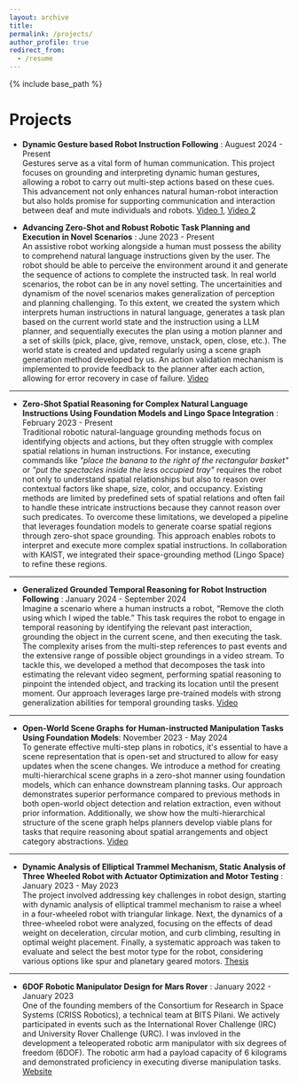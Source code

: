 ```yaml
---
layout: archive
title: 
permalink: /projects/
author_profile: true
redirect_from:
  - /resume
---
```


{% include base_path %}

Projects
======

* **Dynamic Gesture based Robot Instruction Following** : Auguest 2024 - Present\
Gestures serve as a vital form of human communication. This project focuses on grounding and interpreting dynamic human gestures, allowing a robot to carry out multi-step actions based on these cues. This advancement not only enhances natural human-robot interaction but also holds promise for supporting communication and interaction between deaf and mute individuals and robots. [Video 1](https://drive.google.com/file/d/1RuwKnAWcDOtyUuaKjDw7FZqyJQx0WyZZ/view?usp=drive_link), [Video 2](https://drive.google.com/file/d/184z7Mr4p2TNtTt8pWQW2zGzoQGr7sKqh/view?usp=drive_link)

* **Advancing Zero-Shot and Robust Robotic Task Planning and Execution in Novel Scenarios** : June 2023 - Present\
An assistive robot working alongside a human must possess the ability to comprehend natural language instructions given by the user. The robot should be able to perceive the environment around it and generate the sequence of actions to complete the instructed task. In real world scenarios, the robot can be in any novel setting. The uncertainities and dynamism of the novel scenarios makes generalization of perception and planning challenging. To this extent, we created the system which interprets human instructions in natural language, generates a task plan based on the current world state and the instruction using a LLM planner, and sequentially executes the plan using a motion planner and a set of skills (pick, place, give, remove, unstack, open, close, etc.). The world state is created and updated regularly using a scene graph generation method developed by us. An action validation mechanism is implemented to provide feedback to the planner after each action, allowing for error recovery in case of failure. [Video](https://drive.google.com/file/d/1Qpc4blP0bpEBzy3m2TczPmLotGx562kW/view?usp=sharing)

---

* **Zero-Shot Spatial Reasoning for Complex Natural Language Instructions Using Foundation Models and Lingo Space Integration** : February 2023 - Present\
Traditional robotic natural-language grounding methods focus on identifying objects and actions, but they often struggle with complex spatial relations in human instructions. For instance, executing commands like *"place the banana to the right of the rectangular basket"* or *"put the spectacles inside the less occupied tray"* requires the robot not only to understand spatial relationships but also to reason over contextual factors like shape, size, color, and occupancy. Existing methods are limited by predefined sets of spatial relations and often fail to handle these intricate instructions because they cannot reason over such predicates. To overcome these limitations, we developed a pipeline that leverages foundation models to generate coarse spatial regions through zero-shot space grounding. This approach enables robots to interpret and execute more complex spatial instructions. In collaboration with KAIST, we integrated their space-grounding method (Lingo Space) to refine these regions. 

---

* **Generalized Grounded Temporal Reasoning for Robot Instruction Following** : January 2024 - September 2024\
Imagine a scenario where a human instructs a robot, “Remove the cloth using which I wiped the table.” This task requires the robot to engage in temporal reasoning by identifying the relevant past interaction, grounding the object in the current scene, and then executing the task. The complexity arises from the multi-step references to past events and the extensive range of possible object groundings in a video stream. To tackle this, we developed a method that decomposes the task into estimating the relevant video segment, performing spatial reasoning to pinpoint the intended object, and tracking its location until the present moment. Our approach leverages large pre-trained models with strong generalization abilities for temporal grounding tasks. [Video](https://drive.google.com/file/d/1F2ubRNycmtKAeMzmsgW1nW0HQ-DSoTvT/view?usp=sharing)

---

* **Open-World Scene Graphs for Human-instructed Manipulation Tasks Using Foundation Models**: November 2023 - May 2024\
To generate effective multi-step plans in robotics, it's essential to have a scene representation that is open-set and structured to allow for easy updates when the scene changes. We introduce a method for creating multi-hierarchical scene graphs in a zero-shot manner using foundation models, which can enhance downstream planning tasks. Our approach demonstrates superior performance compared to previous methods in both open-world object detection and relation extraction, even without prior information. Additionally, we show how the multi-hierarchical structure of the scene graph helps planners develop viable plans for tasks that require reasoning about spatial arrangements and object category abstractions. [Video](https://drive.google.com/file/d/1fZyQ6rZPRxQ3TaKJoGzLJ6W6-iH9NBBr/view?usp=drive_link)

---

* **Dynamic Analysis of Elliptical Trammel Mechanism, Static Analysis of Three Wheeled Robot with Actuator Optimization and Motor Testing** : January 2023 - May 2023 \
The project involved addressing key challenges in robot design, starting with dynamic analysis of elliptical trammel mechanism to raise a wheel in a four-wheeled robot with triangular linkage. Next, the dynamics of a three-wheeled robot were analyzed, focusing on the effects of dead weight on deceleration, circular motion, and curb climbing, resulting in optimal weight placement. Finally, a systematic approach was taken to evaluate and select the best motor type for the robot, considering various options like spur and planetary geared motors. [Thesis](https://drive.google.com/file/d/1jlBRgy4-P4w2H6FxWu7qsI-yx2uFlZyW/view?usp=sharing)

---

* **6DOF Robotic Manipulator Design for Mars Rover** : January 2022 - January 2023 \
One of the founding members of the Consortium for Research in Space Systems (CRISS Robotics), a technical team at BITS Pilani. We actively participated in events such as the International Rover Challenge (IRC) and University Rover Challenge (URC). I was invloved in the development a teleoperated robotic arm manipulator with six degrees of freedom (6DOF). The robotic arm had a payload capacity of 6 kilograms and demonstrated proficiency in executing diverse manipulation tasks. [Website](https://www.criss-robotics.in/)